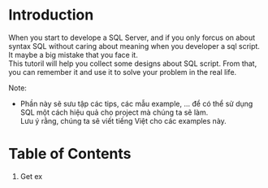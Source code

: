 # Introduction
When you start to develope a SQL Server, and if you only forcus on about syntax SQL without caring about meaning when you developer a sql script. It maybe a big mistake that you face it.   
This tutoril will help you collect some designs about SQL script. From that, you can remember it and use it to solve your problem in the real life.

Note: 
- Phần này sẽ sưu tập các tips, các mẫu example, ... để có thể sử dụng SQL một cách hiệu quả cho project mà chúng ta sẽ làm.  
Lưu ý rằng, chúng ta sẽ viết tiếng Việt cho các examples này.
# Table of Contents
1. Get ex

